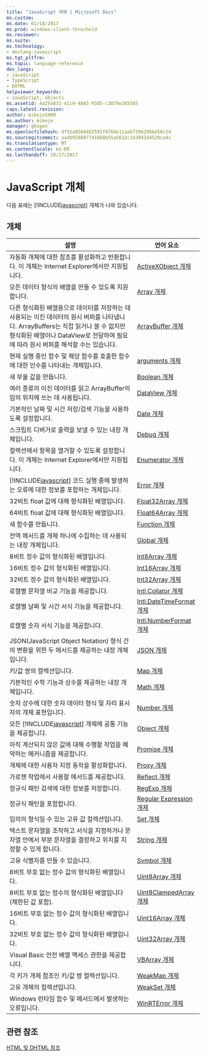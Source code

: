 ```yaml
---
title: "JavaScript 개체 | Microsoft Docs"
ms.custom: 
ms.date: 01/18/2017
ms.prod: windows-client-threshold
ms.reviewer: 
ms.suite: 
ms.technology:
- devlang-javascript
ms.tgt_pltfrm: 
ms.topic: language-reference
dev_langs:
- JavaScript
- TypeScript
- DHTML
helpviewer_keywords:
- JavaScript, objects
ms.assetid: 4a29a831-41c9-4843-9385-c3879e385585
caps.latest.revision: 
author: mikejo5000
ms.author: mikejo
manager: ghogen
ms.openlocfilehash: df91a0504482591f076bb12aeb7396206be56c2d
ms.sourcegitcommit: aadb9588877418b8b55a5612c1d3842d4520ca4c
ms.translationtype: MT
ms.contentlocale: ko-KR
ms.lasthandoff: 10/27/2017
---
```

# <a name="javascript-objects"></a>JavaScript 개체
다음 표에는 [!INCLUDE[javascript](../../javascript/includes/javascript-md.md)] 개체가 나와 있습니다.  
  
## <a name="objects"></a>개체  
  
|설명|언어 요소|  
|-----------------|----------------------|  
|자동화 개체에 대한 참조를 활성화하고 반환합니다. 이 개체는 Internet Explorer에서만 지원됩니다.|[ActiveXObject 개체](../../javascript/reference/activexobject-object-javascript.md)|  
|모든 데이터 형식의 배열을 만들 수 있도록 지원합니다.|[Array 개체](../../javascript/reference/array-object-javascript.md)|  
|다른 형식화된 배열용으로 데이터를 저장하는 데 사용되는 이진 데이터의 원시 버퍼를 나타냅니다. ArrayBuffers는 직접 읽거나 쓸 수 없지만 형식화된 배열이나 DataView로 전달하여 필요에 따라 원시 버퍼를 해석할 수는 있습니다.|[ArrayBuffer 개체](../../javascript/reference/arraybuffer-object.md)|  
|현재 실행 중인 함수 및 해당 함수를 호출한 함수에 대한 인수를 나타내는 개체입니다.|[arguments 개체](../../javascript/reference/arguments-object-javascript.md)|  
|새 부울 값을 만듭니다.|[Boolean 개체](../../javascript/reference/boolean-object-javascript.md)|  
|여러 종류의 이진 데이터를 읽고 ArrayBuffer의 임의 위치에 쓰는 데 사용됩니다.|[DataView 개체](../../javascript/reference/dataview-object.md)|  
|기본적인 날짜 및 시간 저장/검색 기능을 사용하도록 설정합니다.|[Date 개체](../../javascript/reference/date-object-javascript.md)|  
|스크립트 디버거로 출력을 보낼 수 있는 내장 개체입니다.|[Debug 개체](../../javascript/reference/debug-object-javascript.md)|  
|컬렉션에서 항목을 열거할 수 있도록 설정합니다. 이 개체는 Internet Explorer에서만 지원됩니다.|[Enumerator 개체](../../javascript/reference/enumerator-object-javascript.md)|  
|[!INCLUDE[javascript](../../javascript/includes/javascript-md.md)] 코드 실행 중에 발생하는 오류에 대한 정보를 포함하는 개체입니다.|[Error 개체](../../javascript/reference/error-object-javascript.md)|  
|32비트 float 값에 대해 형식화된 배열입니다.|[Float32Array 개체](../../javascript/reference/float32array-object.md)|  
|64비트 float 값에 대해 형식화된 배열입니다.|[Float64Array 개체](../../javascript/reference/float64array-object.md)|  
|새 함수를 만듭니다.|[Function 개체](../../javascript/reference/function-object-javascript.md)|  
|전역 메서드를 개체 하나에 수집하는 데 사용되는 내장 개체입니다.|[Global 개체](../../javascript/reference/global-object-javascript.md)|  
|8비트 정수 값의 형식화된 배열입니다.|[Int8Array 개체](../../javascript/reference/int8array-object.md)|  
|16비트 정수 값의 형식화된 배열입니다.|[Int16Array 개체](../../javascript/reference/int16array-object.md)|  
|32비트 정수 값의 형식화된 배열입니다.|[Int32Array 개체](../../javascript/reference/int32array-object.md)|  
|로캘별 문자열 비교 기능을 제공합니다.|[Intl.Collator 개체](../../javascript/reference/intl-collator-object-javascript.md)|  
|로캘별 날짜 및 시간 서식 기능을 제공합니다.|[Intl.DateTimeFormat 개체](../../javascript/reference/intl-datetimeformat-object-javascript.md)|  
|로캘별 숫자 서식 기능을 제공합니다.|[Intl.NumberFormat 개체](../../javascript/reference/intl-numberformat-object-javascript.md)|  
|JSON(JavaScript Object Notation) 형식 간의 변환을 위한 두 메서드를 제공하는 내장 개체입니다.|[JSON 개체](../../javascript/reference/json-object-javascript.md)|  
|키/값 쌍의 컬렉션입니다.|[Map 개체](../../javascript/reference/map-object-javascript.md)|  
|기본적인 수학 기능과 상수를 제공하는 내장 개체입니다.|[Math 개체](../../javascript/reference/math-object-javascript.md)|  
|숫자 상수에 대한 숫자 데이터 형식 및 자리 표시자의 개체 표현입니다.|[Number 개체](../../javascript/reference/number-object-javascript.md)|  
|모든 [!INCLUDE[javascript](../../javascript/includes/javascript-md.md)] 개체에 공통 기능을 제공합니다.|[Object 개체](../../javascript/reference/object-object-javascript.md)|  
|아직 계산되지 않은 값에 대해 수행할 작업을 예약하는 메커니즘을 제공합니다.|[Promise 개체](../../javascript/reference/promise-object-javascript.md)|  
|개체에 대한 사용자 지정 동작을 활성화합니다.|[Proxy 개체](../../javascript/reference/proxy-object-javascript.md)|  
|가로챈 작업에서 사용할 메서드를 제공합니다.|[Reflect 개체](../../javascript/reference/reflect-object-javascript.md)|  
|정규식 패턴 검색에 대한 정보를 저장합니다.|[RegExp 개체](../../javascript/reference/regexp-object-javascript.md)|  
|정규식 패턴을 포함합니다.|[Regular Expression 개체](../../javascript/reference/regular-expression-object-javascript.md)|  
|임의의 형식일 수 있는 고유 값 컬렉션입니다.|[Set 개체](../../javascript/reference/set-object-javascript.md)|  
|텍스트 문자열을 조작하고 서식을 지정하거나 문자열 안에서 부분 문자열을 결정하고 위치를 지정할 수 있게 합니다.|[String 개체](../../javascript/reference/string-object-javascript.md)|  
|고유 식별자를 만들 수 있습니다.|[Symbol 개체](../../javascript/reference/symbol-object-javascript.md)|  
|8비트 부호 없는 정수 값의 형식화된 배열입니다.|[Uint8Array 개체](../../javascript/reference/uint8array-object.md)|  
|8비트 부호 없는 정수의 형식화된 배열입니다(제한된 값 포함).|[Uint8ClampedArray 개체](../../javascript/reference/uint8clampedarray-object-javascript.md)|  
|16비트 부호 없는 정수 값의 형식화된 배열입니다.|[Uint16Array 개체](../../javascript/reference/uint16array-object.md)|  
|32비트 부호 없는 정수 값의 형식화된 배열입니다.|[Uint32Array 개체](../../javascript/reference/uint32array-object.md)|  
|Visual Basic 안전 배열 액세스 권한을 제공합니다.|[VBArray 개체](../../javascript/reference/vbarray-object-javascript.md)|  
|각 키가 개체 참조인 키/값 쌍 컬렉션입니다.|[WeakMap 개체](../../javascript/reference/weakmap-object-javascript.md)|  
|고유 개체의 컬렉션입니다.|[WeakSet 개체](../../javascript/reference/weakset-object-javascript.md)|  
|Windows 런타임 함수 및 메서드에서 발생하는 오류입니다.|[WinRTError 개체](../../javascript/reference/winrterror-object-javascript.md)|  
  
## <a name="related-reference"></a>관련 참조  
 [HTML 및 DHTML 참조](http://go.microsoft.com/fwlink/?LinkId=148095)